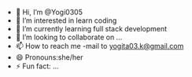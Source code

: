 - 👋 Hi, I’m @Yogi0305
- 👀 I’m interested in learn coding
- 🌱 I’m currently learning full stack development
- 💞️ I’m looking to collaborate on ...
- 📫 How to reach me -mail to yogita03.k@gmail.com
- 😄 Pronouns:she/her
- ⚡ Fun fact: ...

<!---
Yogi0305/Yogi0305 is a ✨ special ✨ repository because its `README.md` (this file) appears on your GitHub profile.
You can click the Preview link to take a look at your changes.
--->
